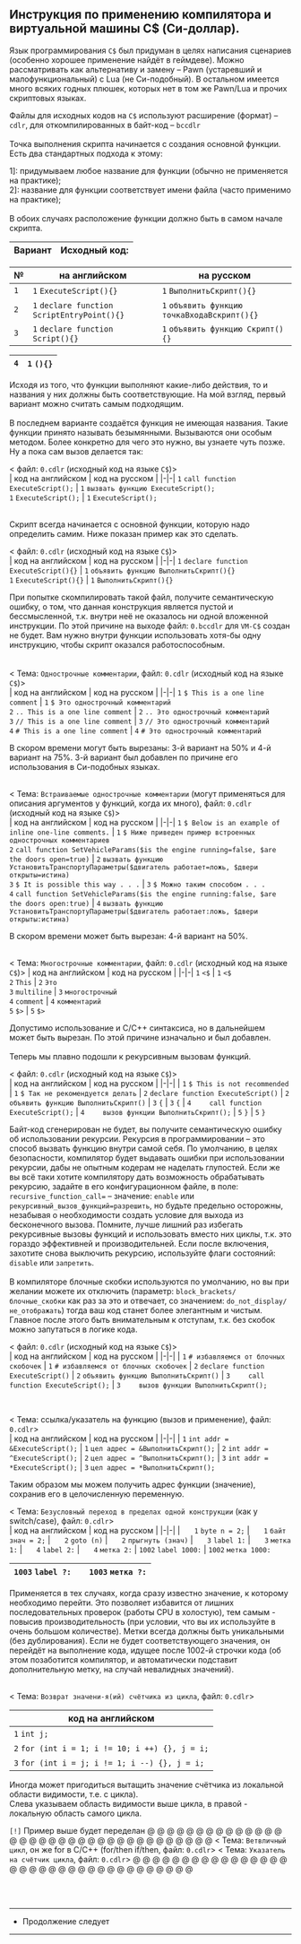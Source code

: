 Инструкция по применению компилятора и виртуальной машины C$ (Си-доллар).
-
Язык программирования ```С$``` был придуман в целях написания сценариев (особенно хорошее применение найдёт в геймдеве).
Можно рассматривать как альтернативу и замену – Pawn (устаревший и малофункциональный) с Lua (не Си-подобный).
В остальном имеется много всяких годных плюшек, которых нет в том же Pawn/Lua и прочих скриптовых языках.

Файлы для исходных кодов на ```C$``` используют расширение (формат) – `cdlr`, для откомпилированных в байт-код – `bccdlr` <br><br>
Точка выполнения скрипта начинается с создания основной функции. Есть два стандартных подхода к этому: <br>

1]: придумываем любое название для функции (обычно не применяется на практике);<br>
2]: название для функции соответствует имени файла (часто применимо на практике);<br>
<br>
В обоих случаях расположение функции должно быть в самом начале скрипта. <br>

| Вариант | Исходный код: |
|---------|---------------|

| № | на английском | на русском |
|---------|---------------|------------|
| ```1``` | ```1``` ```ExecuteScript(){}```    | ```1``` ```ВыполнитьСкрипт(){}```   |
| ```2``` | ```1``` ```declare function ScriptEntryPoint(){}``` | ```1``` ```объявить функцию точкаВходаВскрипт(){}``` |
| ```3``` | ```1``` ```declare function Script(){}```           | ```1``` ```объявить функцию Скрипт(){}```            |

| ```4``` | ```1``` ```(){}``` |
|---------|---------------|

Исходя из того, что функции выполняют какие-либо действия, то и названия у них должны быть соответствующие. На мой взгляд, первый вариант можно считать самым подходящим.<br>
<br>
В последнем варианте создаётся функция не имеющая названия.
Такие функции принято называть безымянными.
Вызываются они особым методом. Более конкретно для чего это нужно, вы узнаете чуть позже.
Ну а пока сам вызов делается так:<br>

< файл: ```0.cdlr``` (исходный код на языке ```C$```)>
<br>
| код на английском | код на русском |
|-|-|
```1``` ```call function ExecuteScript();``` | ```1``` ```вызвать функцию ExecuteScript();```<br>
```1``` ```ExecuteScript();``` | ```1``` ```ExecuteScript();```

<br>
Скрипт всегда начинается с основной функции, которую надо определить самим. Ниже показан пример как это сделать. <br<br>

< файл: ```0.cdlr``` (исходный код на языке ```C$```)>
<br>
| код на английском | код на русском |
|-|-|
```1``` ```declare function ExecuteScript(){}``` | ```1``` ```объявить функцию ВыполнитьСкрипт(){}```<br>
```1``` ```ExecuteScript(){}``` | ```1``` ```ВыполнитьСкрипт(){}```
<br>

При попытке скомпилировать такой файл, получите семантическую ошибку, о том, что данная конструкция является пустой и бессмысленной, т.к. внутри неё не оказалось ни одной вложенной инструкции.
По этой причине на выходе файл: ```0.bccdlr``` для ```VM-C$``` создан не будет.
Вам нужно внутри функции использовать хотя-бы одну инструкцию, чтобы скрипт оказался работоспособным.<br>
<br>
<br>
< Тема: ```Однострочные комментарии```, файл: ```0.cdlr``` (исходный код на языке ```C$```)><br>
| код на английском | код на русском |
|-|-|
```1``` ```$ This is a one line comment``` | ```1``` ```$ Это однострочный комментарий```<br>
```2``` ```.. This is a one line comment``` | ```2``` ```.. Это однострочный комментарий```<br>
```3``` ```// This is a one line comment``` | ```3``` ```// Это однострочный комментарий```<br>
```4``` ```# This is a one line comment``` | ```4``` ```# Это однострочный комментарий```<br>

В скором времени могут быть вырезаны: 3-й вариант на 50% и 4-й вариант на 75%. 3-й вариант был добавлен по причине его использования в Си-подобных языках.<br>
<br>

< Тема: ```Встраиваемые однострочные комментарии``` (могут применяться для описания аргументов у функций, когда их много), файл: ```0.cdlr``` (исходный код на языке ```C$```)><br>
| код на английском | код на русском |
|-|-|
```1``` ```$ Below is an example of inline one-line comments.``` | ```1``` ```$ Ниже приведен пример встроенных однострочных комментариев```<br>
```2``` ```call function SetVehicleParams($is the engine running=false, $are the doors open=true)``` | ```2``` ```вызвать функцию УстановитьТранспортуПараметры($двигатель работает=ложь, $двери открыты=истина)```<br>
```3``` ```$ It is possible this way . . .``` | ```3``` ```$ Можно таким способом . . .```<br>
```4``` ```call function SetVehicleParams($is the engine running:false, $are the doors open:true)``` | ```4``` ```вызвать функцию УстановитьТранспортуПараметры($двигатель работает:ложь, $двери открыты:истина)```<br>

В скором времени может быть вырезан: 4-й вариант на 50%.<br>
<br>

< Тема: ```Многострочные комментарии```, файл: ```0.cdlr``` (исходный код на языке ```C$```)>
| код на английском | код на русском |
|-|-|
```1``` ```<$``` | ```1``` ```<$```<br>
```2``` ```This``` | ```2``` ```Это```<br>
```3``` ```multiline``` | ```3``` ```многострочный```<br>
```4``` ```comment``` | ```4``` ```комментарий```<br>
```5``` ```$>``` | ```5``` ```$>```<br>

Допустимо использование и С/С++ синтаксиса, но в дальнейшем может быть вырезан. По этой причине изначально и был добавлен.<br>
<br>
Теперь мы плавно подошли к рекурсивным вызовам функций.<br>

< файл: ```0.cdlr``` (исходный код на языке ```C$```)>
<br>
| код на английском | код на русском |
|-|-|
| ```1``` ```$ This is not recommended``` | ```1``` ```$ Так не рекомендуется делать```
| ```2``` ```declare function ExecuteScript()``` | ```2``` ```объявить функцию ВыполнитьСкрипт()```
| ```3``` ```{``` | ```3``` ```{```
| ```4``` ```    call function ExecuteScript();``` | ```4``` ```    вызов функции ВыполнитьСкрипт();```
| ```5``` ```}``` | ```5``` ```}```

Байт-код сгенерирован не будет, вы получите семантическую ошибку об использовании рекурсии.
Рекурсия в программировании – это способ вызвать функцию внутри самой себя.
По умолчанию, в целях безопасности, компилятор будет выдавать ошибки при использовании рекурсии, дабы не опытным кодерам не наделать глупостей.
Если же вы всё таки хотите компилятору дать возможность обрабатывать рекурсию, задайте в его конфигурационном файле, в поле: ```recursive_function_call=``` – значение: ```enable``` или ```рекурсивный_вызов_функций=разрешить```, но будьте предельно осторожны, незабывая о необходимости создать условие для выхода из бесконечного вызова. Помните, лучше лишний раз избегать рекурсивные вызовы функций и использовать вместо них циклы, т.к. это гораздо эффективней и производительней.
Если после включения, захотите снова выключить рекурсию, используйте флаги состояний: ```disable``` или ```запретить```.<br>
<br>
В компиляторе блочные скобки используются по умолчанию, но вы при желании можете их отключить (параметр: ```block_brackets/блочные_скобки``` как раз за это и отвечает, со значением: ```do_not_display/не_отображать```) тогда ваш код станет более элегантным и чистым. Главное после этого быть внимательным к отступам, т.к. без скобок можно запутаться в логике кода.

< файл: ```0.cdlr``` (исходный код на языке ```C$```)>
<br>
| код на английском | код на русском |
|-|-|
| ```1``` ```# избавляемся от блочных скобочек``` | ```1``` ```# избавляемся от блочных скобочек```
| ```2``` ```declare function ExecuteScript()``` | ```2``` ```объявить функцию ВыполнитьСкрипт()```
| ```3``` ```    call function ExecuteScript();``` | ```3``` ```    вызов функции ВыполнитьСкрипт();```

<br>

< Тема: ссылка/указатель на функцию (вызов и применение), файл: ```0.cdlr```>
<br>
| код на английском | код на русском |
|-|-|
| ```1``` ```int addr = &ExecuteScript();``` | ```1``` ```цел адрес = &ВыполнитьСкрипт();```
| ```2``` ```int addr = ^ExecuteScript();``` | ```2``` ```цел адрес = ^ВыполнитьСкрипт();```
| ```3``` ```int addr = *ExecuteScript();``` | ```3``` ```цел адрес = *ВыполнитьСкрипт();```

Таким образом мы можем получить адрес функции (значение), сохранив его в целочисленную переменную.<br>

< Тема: ```Безусловный переход в пределах одной конструкции``` (как у switch/case), файл: ```0.cdlr```>
<br>
| код на английском | код на русском |
|-|-|
| ```   1``` ```byte n = 2;``` | ```   1``` ```байт знач = 2;```
| ```   2``` ```goto (n)``` | ```   2``` ```прыгнуть (знач)```
| ```   3``` ```label 1:``` | ```   3``` ```метка 1:```
| ```   4``` ```label 2:``` | ```   4``` ```метка 2:```
| ```1002``` ```label 1000:``` | ```1002``` ```метка 1000:```

| ```1003``` ```label ?:```|| ```1003``` ```метка ?:```
|-|-|-|

Применяется в тех случаях, когда сразу известно значение, к которому необходимо перейти. Это позволяет избавится от лишних последовательных проверок (работы CPU в холостую), тем самым - повысив производительность (при условии, что вы их используйте в очень большом количестве). Метки всегда должны быть уникальными (без дублирования). Если не будет соответствующего значения, он перейдёт на выполнение кода, идущее после 1002-й строчки кода (об этом позаботится компилятор, и автоматически подставит дополнительную метку, на случай невалидных значений).<br>
<br>

< Тема: ```Возврат значени-я(ий) счётчика из цикла```, файл: ```0.cdlr```>
<br>

| код на английском |
|-|
| ``` 1 ``` ``` int j; ```
| ``` 2 ``` ``` for (int i = 1; i != 10; i ++) {}, j = i; ```
| ``` 3 ``` ``` for (int i = j; i != 1; i --) {}, j = i; ```

Иногда может пригодиться вытащить значение счётчика из локальной области видимости, т.е. с цикла).<br>
Слева указываем область видимости выше цикла, в правой - локальную область самого цикла.<br>

```[!]``` Пример выше будет переделан
@ @ @ @ @ @ @ @ @ @ @ @ @ @ @ @ @ @ @ @ @ @ @ @ @ @ @ @ @ @ @ @ @ @ @
< Тема: ```Ветвличный цикл```, он же for в C/C++ (for/then if/then, файл: ```0.cdlr```>
< Тема: ```Указатель на счётчик цикла```, файл: ```0.cdlr```>
@ @ @ @ @ @ @ @ @ @ @ @ @ @ @ @ @ @ @ @ @ @ @ @ @ @ @ @ @ @ @ @ @ @ @
<br>


<br>
<br>

---------------------
* Продолжение следует
---------------------
